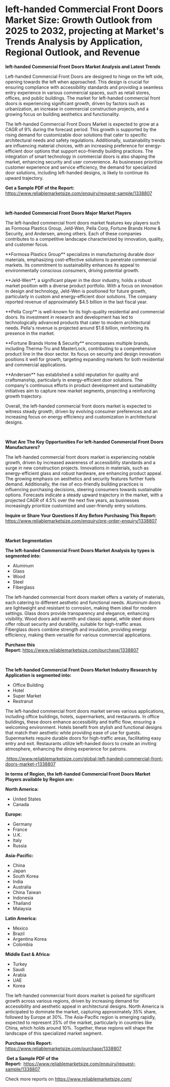 <p><h1>left-handed Commercial Front Doors Market Size: Growth Outlook from 2025 to 2032, projecting at Market's Trends Analysis by Application, Regional Outlook, and Revenue</h1></p><p><strong>left-handed Commercial Front Doors Market Analysis and Latest Trends</strong></p>
<p><p>Left-handed Commercial Front Doors are designed to hinge on the left side, opening towards the left when approached. This design is crucial for ensuring compliance with accessibility standards and providing a seamless entry experience in various commercial spaces, such as retail stores, offices, and public buildings. The market for left-handed commercial front doors is experiencing significant growth, driven by factors such as urbanization, an increase in commercial construction projects, and a growing focus on building aesthetics and functionality.</p><p>The left-handed Commercial Front Doors Market is expected to grow at a CAGR of 9% during the forecast period. This growth is supported by the rising demand for customizable door solutions that cater to specific architectural needs and safety regulations. Additionally, sustainability trends are influencing material choices, with an increasing preference for energy-efficient door options that support eco-friendly building practices. The integration of smart technology in commercial doors is also shaping the market, enhancing security and user convenience. As businesses prioritize customer experience and service efficiency, the demand for specialized door solutions, including left-handed designs, is likely to continue its upward trajectory.</p></p>
<p><strong>Get a Sample PDF of the Report:&nbsp;</strong> <a href="https://www.reliablemarketsize.com/enquiry/request-sample/1338807?utm_campaign=3248&utm_medium=2&utm_source=Github&utm_content=ia&utm_term=27032025&utm_id=left-handed-commercial-front-doors">https://www.reliablemarketsize.com/enquiry/request-sample/1338807</a></p>
<p>&nbsp;</p>
<p><strong>left-handed Commercial Front Doors Major Market Players</strong></p>
<p><p>The left-handed commercial front doors market features key players such as Formosa Plastics Group, Jeld-Wen, Pella Corp, Fortune Brands Home & Security, and Andersen, among others. Each of these companies contributes to a competitive landscape characterized by innovation, quality, and customer focus.</p><p>**Formosa Plastics Group** specializes in manufacturing durable door materials, emphasizing cost-effective solutions to penetrate commercial markets. Its commitment to sustainability enhances its appeal to environmentally conscious consumers, driving potential growth.</p><p>**Jeld-Wen**, a significant player in the door industry, holds a robust market position with a diverse product portfolio. With a focus on innovation in design and technology, Jeld-Wen is positioned for future growth, particularly in custom and energy-efficient door solutions. The company reported revenue of approximately $4.5 billion in the last fiscal year.</p><p>**Pella Corp** is well-known for its high-quality residential and commercial doors. Its investment in research and development has led to technologically advanced products that cater to modern architectural needs. Pella's revenue is projected around $1.6 billion, reinforcing its presence in the market.</p><p>**Fortune Brands Home & Security** encompasses multiple brands, including Therma-Tru and MasterLock, contributing to a comprehensive product line in the door sector. Its focus on security and design innovation positions it well for growth, targeting expanding markets for both residential and commercial applications.</p><p>**Andersen** has established a solid reputation for quality and craftsmanship, particularly in energy-efficient door solutions. The company's continuous efforts in product development and sustainability initiatives aim to capture new market segments, projecting a reinforcing growth trajectory.</p><p>Overall, the left-handed commercial front doors market is expected to witness steady growth, driven by evolving consumer preferences and an increasing focus on energy efficiency and customization in architectural designs.</p></p>
<p>&nbsp;</p>
<p><strong>What Are The Key Opportunities For left-handed Commercial Front Doors Manufacturers?</strong></p>
<p><p>The left-handed commercial front doors market is experiencing notable growth, driven by increased awareness of accessibility standards and a surge in new construction projects. Innovations in materials, such as energy-efficient glass and robust hardware, are enhancing product appeal. The growing emphasis on aesthetics and security features further fuels demand. Additionally, the rise of eco-friendly building practices is influencing purchasing decisions, steering consumers towards sustainable options. Forecasts indicate a steady upward trajectory in the market, with a projected CAGR of 4.5% over the next five years, as businesses increasingly prioritize customized and user-friendly entry solutions.</p></p>
<p><strong>Inquire or Share Your Questions If Any Before Purchasing This Report:</strong> <a href="https://www.reliablemarketsize.com/enquiry/pre-order-enquiry/1338807?utm_campaign=3248&utm_medium=2&utm_source=Github&utm_content=ia&utm_term=27032025&utm_id=left-handed-commercial-front-doors">https://www.reliablemarketsize.com/enquiry/pre-order-enquiry/1338807</a></p>
<p>&nbsp;</p>
<p><strong>Market Segmentation</strong></p>
<p><strong>The left-handed Commercial Front Doors Market Analysis by types is segmented into:</strong></p>
<p><ul><li>Aluminum</li><li>Glass</li><li>Wood</li><li>Steel</li><li>Fiberglass</li></ul></p>
<p><p>The left-handed commercial front doors market offers a variety of materials, each catering to different aesthetic and functional needs. Aluminum doors are lightweight and resistant to corrosion, making them ideal for modern settings. Glass doors provide transparency and elegance, enhancing visibility. Wood doors add warmth and classic appeal, while steel doors offer robust security and durability, suitable for high-traffic areas. Fiberglass doors combine strength and insulation, providing energy efficiency, making them versatile for various commercial applications.</p></p>
<p><strong>Purchase this Report:&nbsp;</strong><a href="https://www.reliablemarketsize.com/purchase/1338807?utm_campaign=3248&utm_medium=2&utm_source=Github&utm_content=ia&utm_term=27032025&utm_id=left-handed-commercial-front-doors">https://www.reliablemarketsize.com/purchase/1338807</a></p>
<p>&nbsp;</p>
<p><strong>The left-handed Commercial Front Doors Market Industry Research by Application is segmented into:</strong></p>
<p><ul><li>Office Building</li><li>Hotel</li><li>Super Market</li><li>Restranut</li></ul></p>
<p><p>The left-handed commercial front doors market serves various applications, including office buildings, hotels, supermarkets, and restaurants. In office buildings, these doors enhance accessibility and traffic flow, ensuring a welcoming environment. Hotels benefit from stylish and functional designs that match their aesthetic while providing ease of use for guests. Supermarkets require durable doors for high-traffic areas, facilitating easy entry and exit. Restaurants utilize left-handed doors to create an inviting atmosphere, enhancing the dining experience for patrons.</p></p>
<p><a href="https://www.reliablemarketsize.com/global-left-handed-commercial-front-doors-market-r1338807?utm_campaign=3248&utm_medium=2&utm_source=Github&utm_content=ia&utm_term=27032025&utm_id=left-handed-commercial-front-doors">&nbsp;https://www.reliablemarketsize.com/global-left-handed-commercial-front-doors-market-r1338807</a></p>
<p><strong>In terms of Region, the left-handed Commercial Front Doors Market Players available by Region are:</strong></p>
<p>
    <p> <strong> North America: </strong>
        <ul>
            <li>United States</li>
            <li>Canada</li>
        </ul>
        </p> 
    <p> <strong> Europe: </strong>
        <ul>
            <li>Germany</li>
            <li>France</li>
            <li>U.K.</li>
            <li>Italy</li>
            <li>Russia</li>
        </ul>
        </p> 
    <p> <strong> Asia-Pacific: </strong>
        <ul>
            <li>China</li>
            <li>Japan</li>
            <li>South Korea</li>
            <li>India</li>
            <li>Australia</li>
            <li>China Taiwan</li>
            <li>Indonesia</li>
            <li>Thailand</li>
            <li>Malaysia</li>
        </ul>
        </p> 
    <p> <strong> Latin America: </strong>
        <ul>
            <li>Mexico</li>
            <li>Brazil</li>
            <li>Argentina Korea</li>
            <li>Colombia</li>
        </ul>
        </p> 
    <p> <strong> Middle East & Africa: </strong>
        <ul>
            <li>Turkey</li>
            <li>Saudi</li>
            <li>Arabia</li>
            <li>UAE</li>
            <li>Korea</li>
        </ul>
    </p>
    </p>
<p><p>The left-handed commercial front doors market is poised for significant growth across various regions, driven by increasing demand for accessibility and aesthetic appeal in architectural designs. North America is anticipated to dominate the market, capturing approximately 35% share, followed by Europe at 30%. The Asia-Pacific region is emerging rapidly, expected to represent 25% of the market, particularly in countries like China, which holds around 10%. Together, these regions will shape the landscape of this specialized market segment.</p></p>
<p><strong>Purchase this Report: </strong><a href="https://www.reliablemarketsize.com/purchase/1338807?utm_campaign=3248&utm_medium=2&utm_source=Github&utm_content=ia&utm_term=27032025&utm_id=left-handed-commercial-front-doors">https://www.reliablemarketsize.com/purchase/1338807</a></p>
<p>&nbsp;<strong>Get a Sample PDF of the Report:&nbsp;&nbsp;</strong><a href="https://www.reliablemarketsize.com/enquiry/request-sample/1338807?utm_campaign=3248&utm_medium=2&utm_source=Github&utm_content=ia&utm_term=27032025&utm_id=left-handed-commercial-front-doors">https://www.reliablemarketsize.com/enquiry/request-sample/1338807</a></p>
<p><strong></strong></p>
<p>Check more reports on <a href="https://www.reliablemarketsize.com/?utm_campaign=3248&utm_medium=2&utm_source=Github&utm_content=ia&utm_term=27032025&utm_id=left-handed-commercial-front-doors">https://www.reliablemarketsize.com/</a></p>